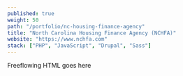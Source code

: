 ```yaml
---
published: true
weight: 50
path: "/portfolio/nc-housing-finance-agency"
title: "North Carolina Housing Finance Agency (NCHFA)"
website: "https://www.nchfa.com"
stack: ["PHP", "JavaScript", "Drupal", "Sass"]
---
```


Freeflowing HTML goes here